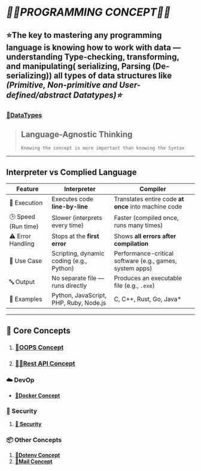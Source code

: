# **_🧑‍💻PROGRAMMING CONCEPT👩‍💻_**

## ⭐The key to mastering any programming language is knowing how to work with data — understanding Type-checking, transforming, and manipulating( serializing, Parsing (De-serializing)) all types of data structures like **_(Primitive, Non-primitive and User-defined/abstract Datatypes)⭐_**

### **[🔗DataTypes](./programming-langs/datatypes.md)**

> ## **Language-Agnostic Thinking**
>
> ```text
> Knowing the concept is more important than knowing the Syntax
> ```

---

## **Interpreter vs Complied Language**

| Feature             | **Interpreter**                          | **Compiler**                                             |
| ------------------- | ---------------------------------------- | -------------------------------------------------------- |
| 🔄 Execution        | Executes code **line-by-line**           | Translates entire code **at once** into machine code     |
| 🕒 Speed (Run time) | Slower (interprets every time)           | Faster (compiled once, runs many times)                  |
| ⚠️ Error Handling   | Stops at the **first error**             | Shows **all errors after compilation**                   |
| 🧪 Use Case         | Scripting, dynamic coding (e.g., Python) | Performance-critical software (e.g., games, system apps) |
| 🔤 Output           | No separate file — runs directly         | Produces an executable file (e.g., `.exe`)               |
| 🧰 Examples         | Python, JavaScript, PHP, Ruby, Node.js   | C, C++, Rust, Go, Java\*                                 |

---

## 🚀 Core Concepts

1. ### **[🔗OOPS Concept](./programming-langs/oops.md)**

2. ### **[🔗🌐Rest API Concept](./rest%20api/restapi.md)**

### **☁️ DevOp**

- **[🔗Docker Concept](./DevOp/docker/docker.md)**

### **🔐 Security**

1. **[🔗 Security](./security/security.md)**

### **📦 Other Concepts**

1. **[🔗Dotenv Concept](./Other%20Concepts/dotenv/dotenvconcepts.md)**
2. **[🔗Mail Concept](./Other%20Concepts/mail/mail.md)**
